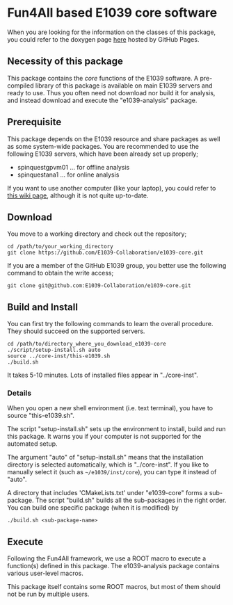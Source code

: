 # Fun4All based E1039 core software

When you are looking for the information on the classes of this package, you could refer to the doxygen page [here](https://e1039-collaboration.github.io/e1039-doc/index.html) hosted by GitHub Pages.

## Necessity of this package

This package contains the _core_ functions of the E1039 software.
A pre-compiled library of this package is available on main E1039 servers and ready to use.
Thus you often need not download nor build it for analysis, and instead download and execute the "e1039-analysis" package.

## Prerequisite

This package depends on the E1039 resource and share packages as well as some system-wide packages.
You are recommended to use the following E1039 servers, which have been already set up properly;
* spinquestgpvm01 ... for offline analysis
* spinquestana1   ... for online analysis

If you want to use another computer (like your laptop), 
you could refer to [this wiki page](https://github.com/E1039-Collaboration/e1039-wiki/wiki/Install-the-core-software-from-scratch), although it is not quite up-to-date.

## Download

You move to a working directory and check out the repository;
```
cd /path/to/your_working_directory
git clone https://github.com/E1039-Collaboration/e1039-core.git
```
If you are a member of the GitHub E1039 group, you better use the following command to obtain the write access;
```
git clone git@github.com:E1039-Collaboration/e1039-core.git
```

## Build and Install

You can first try the following commands to learn the overall procedure.
They should succeed on the supported servers.
```
cd /path/to/directory_where_you_download_e1039-core
./script/setup-install.sh auto
source ../core-inst/this-e1039.sh
./build.sh
```

It takes 5-10 minutes.
Lots of installed files appear in "../core-inst".

### Details

When you open a new shell environment (i.e. text terminal), you have to source "this-e1039.sh".

The script "setup-install.sh" sets up the environment to install, build and run this package.
It warns you if your computer is not supported for the automated setup.

The argument "auto" of "setup-install.sh" means that the installation directory is selected automatically, which is "../core-inst".
If you like to manually select it (such as `~/e1039/inst/core`), you can type it instead of "auto".

A directory that includes 'CMakeLists.txt' under "e1039-core" forms a sub-package.
The script "build.sh" builds all the sub-packages in the right order.
You can build one specific package (when it is modified) by
```
./build.sh <sub-package-name>
```

## Execute

Following the Fun4All framework, we use a ROOT macro to execute a function(s) defined in this package.
The e1039-analysis package contains various user-level macros.

This package itself contains some ROOT macros, but most of them should not be run by multiple users.
